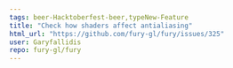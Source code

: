 ```yaml
---
tags: beer-Hacktoberfest-beer,typeNew-Feature
title: "Check how shaders affect antialiasing"
html_url: "https://github.com/fury-gl/fury/issues/325"
user: Garyfallidis
repo: fury-gl/fury
---
```


